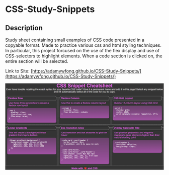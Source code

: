 # CSS-Study-Snippets

## Description

Study sheet containing small examples of CSS code presented in a copyable format.  Made to practice various css and html styling techniques.  In particular, this project forcused on the use of the flex display and use of CSS-selectors to highlight elements.  When a code section is clicked on, the entire section will be selected.

Link to Site: [https://adamywfong.github.io/CSS-Study-Snippets/](https://adamywfong.github.io/CSS-Study-Snippets/)

![Screenshot of deployed CSS Study Snippets Webpage](./assets/images/CSS-Study-Snippets.png)